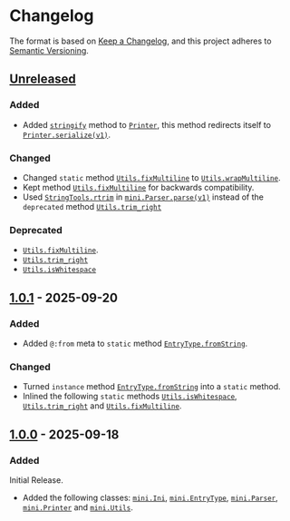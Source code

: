 # Changelog

The format is based on [Keep a Changelog](https://keepachangelog.com/en/1.1.0/), and this project adheres to [Semantic Versioning](https://semver.org/spec/v2.0.0.html).

## [Unreleased]

### Added

- Added [`stringify`](https://github.com/Hackx2/hxmini/blob/1f4e06f6e5ec8d19fffa69761bc69676ee1b0e39/mini/Printer.hx#L6) method to [`Printer`](https://github.com/Hackx2/hxmini/blob/1f4e06f6e5ec8d19fffa69761bc69676ee1b0e39/mini/Printer.hx), this method redirects itself to [`Printer.serialize(v1)`](https://github.com/Hackx2/hxmini/blob/1f4e06f6e5ec8d19fffa69761bc69676ee1b0e39/mini/Printer.hx#L10).

### Changed

- Changed `static` method [`Utils.fixMultiline`](https://github.com/Hackx2/hxmini/blob/1f4e06f6e5ec8d19fffa69761bc69676ee1b0e39/mini/Utils.hx#L21) to [`Utils.wrapMultiline`](https://github.com/Hackx2/hxmini/blob/3d4986f79fe008df86dc63ce95343a3947da51b8/mini/Utils.hx#L26).
- Kept method [`Utils.fixMultiline`](https://github.com/Hackx2/hxmini/blob/3d4986f79fe008df86dc63ce95343a3947da51b8/mini/Utils.hx#L22) for backwards compatibility.
- Used [`StringTools.rtrim`](https://api.haxe.org/StringTools.html#rtrim) in [`mini.Parser.parse(v1)`](https://github.com/Hackx2/hxmini/blob/8f33ff8c85054055d07aee33c84f47fe2976f424/mini/Parser.hx#L48) instead of the `deprecated` method [`Utils.trim_right`](https://github.com/Hackx2/hxmini/blob/eaa04f6f49f45a75a0597e899fa591cf15a58b7e/mini/Utils.hx#L37)

### Deprecated
- [`Utils.fixMultiline`](https://github.com/Hackx2/hxmini/blob/3d4986f79fe008df86dc63ce95343a3947da51b8/mini/Utils.hx#L22).
- [`Utils.trim_right`]()
- [`Utils.isWhitespace`]()

## [1.0.1] - 2025-09-20

### Added

- Added `@:from` meta to `static` method [`EntryType.fromString`](https://github.com/Hackx2/hxmini/blob/338c809d5d26471e9c7b175caca0abbc1a085350/mini/EntryType.hx#L42).

### Changed

- Turned `instance` method [`EntryType.fromString`](https://github.com/Hackx2/hxmini/blob/338c809d5d26471e9c7b175caca0abbc1a085350/mini/EntryType.hx#L42) into a `static` method.
- Inlined the following `static` methods [`Utils.isWhitespace`](https://github.com/Hackx2/hxmini/blob/1b59bbcacdf3fc07e78cafc539b2a4b5b4bf21f9/mini/Utils.hx#L7), [`Utils.trim_right`](https://github.com/Hackx2/hxmini/blob/1b59bbcacdf3fc07e78cafc539b2a4b5b4bf21f9/mini/Utils.hx#L15) and [`Utils.fixMultiline`](https://github.com/Hackx2/hxmini/blob/1b59bbcacdf3fc07e78cafc539b2a4b5b4bf21f9/mini/Utils.hx#21).

## [1.0.0] - 2025-09-18

### Added

Initial Release.

<!-- should i even include these??? -->

- Added the following classes: [`mini.Ini`](https://github.com/Hackx2/hxmini/blob/3d22408c8c275a4fd7df25085249a915dac2ca91/mini/Ini.hx), [`mini.EntryType`](https://github.com/Hackx2/hxmini/blob/3d22408c8c275a4fd7df25085249a915dac2ca91/mini/EntryType.hx), [`mini.Parser`](https://github.com/Hackx2/hxmini/blob/3d22408c8c275a4fd7df25085249a915dac2ca91/mini/Parser.hx), [`mini.Printer`](https://github.com/Hackx2/hxmini/blob/3d22408c8c275a4fd7df25085249a915dac2ca91/mini/Printer.hx) and [`mini.Utils`](https://github.com/Hackx2/hxmini/blob/3d22408c8c275a4fd7df25085249a915dac2ca91/mini/Utils.hx).

[unreleased]: https://github.com/hackx2/hxmini/compare/1.0.1...main
[1.0.1]: https://github.com/hackx2/hxmini/compare/1.0.0...1.0.1
[1.0.0]: https://github.com/hackx2/hxmini/releases/tag/1.0.0
